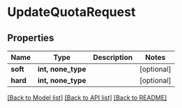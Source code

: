 # UpdateQuotaRequest


## Properties

Name | Type | Description | Notes
------------ | ------------- | ------------- | -------------
**soft** | **int, none_type** |  | [optional] 
**hard** | **int, none_type** |  | [optional] 

[[Back to Model list]](../#documentation-for-models) [[Back to API list]](../#documentation-for-api-endpoints) [[Back to README]](../)


